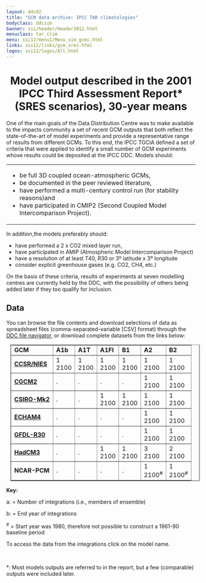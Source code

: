 ```yaml
---
layout: ddc02
title: "GCM data archive: IPCC TAR climatologies"
bodyclass: ddcsim
banner: ssi/header/Header2012.html
menuclass: tar_clim
menu: ssi12/menu1/Menu_sim_gcmc.html
links: ssi12/links/gcm_sres.html
logos: ssi12/logos/All.html
---
```

 <div id="pagetitle">
 <h1 align="center">Model output described in the 2001 IPCC Third Assessment Report* (SRES scenarios), 30-year means</h1>
 </div>
 <!-- End of Page Title Block -->
 
 
<p>
 One of the main goals of the Data Distribution Centre was to make available to the impacts
 community a set of recent GCM outputs that both reflect the state-of-the-art of model experiments
 and provide a representative range of results from different GCMs. To this end, the IPCC TGCIA
 defined a set of criteria that were applied to identify a small number of GCM experiments whose
 results could be deposited at the IPCC DDC. Models should:
</p>
 <table>
 <tr><td>
 <UL>
 <li>be full 3D coupled ocean-atmospheric GCMs,</li>
 <li>be documented in the peer reviewed literature,</li>
 <li>have performed a multi-century control run (for stability reasons)and</li>
 <li>have participated in CMIP2 (Second Coupled Model Intercomparison Project).</li>
 </UL>
 </td></tr>
 </table>
 
 <p>
 In addition,the models preferably should:
 <UL>
 <li>have performed a 2 x CO2 mixed layer run,</li>
 <li>have participated in AMIP (Atmospheric Model Intercomparison Project)</li>
 <li>have a resolution of at least T40, R30 or 3&ordm; latitude x 3&ordm; longitude</li>
 <li>consider explicit greenhouse gases (e.g. CO2, CH4, etc.)</li>
 </UL>
 </p>
 
<p>
 On the basis of these criteria, results of experiments at seven modelling centres are
 currently held by the DDC, with the possibility of others being added later if
 they too qualify for inclusion.</p>
 
 <h2>Data</h2>
 
 <p/>You can browse the file contents and download selections of data as spreadsheet files (comma-separated-variable [CSV] format) through the <a href="http://apps.ipcc-data.org/cgi-bin/ddc_nav/dataset=tar_gcm">DDC file navigator</a>, or download complete datasets from the links below:
</p>
 
 
 <table style="position:relative;left:.7em;" border="1" align="center" cellpadding="5" cellspacing="2">
 <tr>
 <td><b>GCM</b></font></td>
 <td><b>A1b</b></font></td>
 <td><b>A1T</b></font></td>
 <td><b>A1FI</b></font></td>
 <td><b>B1</b></font></td>
 <td><b>A2</b></font></td>
 <td><b>B2</b></font></td>
 </tr>
 <tr>
 <td><a href="ccsr_download.html"><b>CCSR/NIES</b></a></td>
 <td>1<br>
 2100</td>
 <td>1<br>
 2100</td>
 <td>1<br>
 2100</td>
 <td>1<br>
 2100</td>
 <td>1<br>
 2100</td>
 <td>1<br>
 2100</td>
 </tr>
 <tr>
 <td><b><a href="cgcm2_download.html">CGCM2</a></b></td>
 <td>.</td>
 <td>.</td>
 <td>.</td>
 <td>.</td>
 <td>1<br>
 2100</td>
 <td>1<br>
 2100</td>
 </tr>
 <tr>
 <td><b><a href="csiromk2_download.html">CSIRO-Mk2</a></b></td>
 <td>.</td>
 <td>.</td>
 <td>1<br>
 2100</td>
 <td>1<br>
 2100</td>
 <td>1<br>
 2100</td>
 <td>1<br>
 2100</td>
 </tr>
 <tr>
 <td><b><a href="echam4_download.html">ECHAM4</a></b></td>
 <td>.</td>
 <td>.</td>
 <td>.</td>
 <td>.</td>
 <td>1<br>
 2100</td>
 <td>1<br>
 2100</td>
 </tr>
 <tr>
 <td><b><a href="gfdlr30_download.html">GFDL-R30</a></b></td>
 <td>.</td>
 <td>.</td>
 <td>.</td>
 <td>.</td>
 <td>1<br>
 2100</td>
 <td>1<br>
 2100</td>
 </tr>
 <tr>
 <td><b><a href="hadcm3_download.html">HadCM3</a></b></td>
 <td>.</td>
 <td>.</td>
 <td>1<br>
 2100</td>
 <td>1<br>
 2100</td>
 <td>3<br>
 2100</td>
 <td>2<br>
 2100</td>
 </tr>
 <tr>
 <td><b>NCAR-PCM</b></td>
 <td>.</td>
 <td>.</td>
 <td>.</td>
 <td>.</td>
 <td>1<br>
 2100<sup>#</sup></td>
 <td>1<br>
 2100<sup>#</sup></td>
 </tr>
 </table>
 <p><b>Key:</b></p>
 <p>a: = Number of integrations (i.e., members of ensemble)</p>
 <p>b: = End year of integrations</p>
 <p><sup>#</sup> = Start year was 1980, therefore not possible to construct a 1961-90 baseline period</p>
 <p>To access the data from the integrations click on the model name.</p>
 
 <p>&nbsp;</p>
 
 
 <p>
 *: Most models outputs are referred to in the report, but a few (comparable) outputs were included later.
</p>
 <!-- end of center column -->

